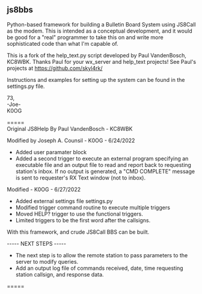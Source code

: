 ## js8bbs ##
Python-based framework for building a Bulletin Board System using JS8Call as the modem.  This is intended as a conceptual development, and it would be good for a "real" programmer to take this on and write more sophisticated code than what I'm capable of.

This is a fork of the help_text.py script developed by Paul VandenBosch, KC8WBK.
Thanks Paul for your wx_server and help_text projects!
See Paul's projects at https://github.com/skyl4rk/

Instructions and examples for setting up the system can be found in the settings.py file.

73,<br>
-Joe-<br>
K0OG<br>

=====<br>
Original JS8Help By Paul VandenBosch - KC8WBK

Modified by Joseph A. Counsil - K0OG - 6/24/2022
 * Added user paramater block
 * Added a second trigger to execute an external program
    specifying an executable file and an output file
    to read and report back to requesting station's inbox.
    If no output is generated, a "CMD COMPLETE" message
    is sent to requester's RX Text window (not to inbox).
    
Modified - K0OG - 6/27/2022
 * Added external settings file settings.py
 * Modified trigger command routine to execute multiple triggers
 * Moved HELP? trigger to use the functional triggers.
 * Limited triggers to be the first word after the callsigns.

 With this framework, and crude JS8Call BBS can be built.

----- NEXT STEPS -----
* The next step is to allow the remote station to pass parameters
  to the server to modify queries.
* Add an output log file of commands received, date, time
  requesting station callsign, and response data.
  
=====
